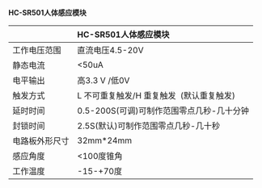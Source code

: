 **HC-SR501人体感应模块**

| | HC-SR501人体感应模块 |
|-|:-|
|工作电压范围 | 直流电压4.5-20V |
|静态电流 | <50uA |
|电平输出 | 高3.3 V /低0V |
|触发方式 | L 不可重复触发/H 重复触发  (默认重复触发) |
|延时时间 | 0.5-200S(可调)可制作范围零点几秒-几十分钟 |
|封锁时间 | 2.5S(默认)可制作范围零点几秒-几十秒 |
|电路板外形尺寸 | 32mm*24mm |
|感应角度 | <100度锥角 |
|工作温度 | -15-+70度 |
